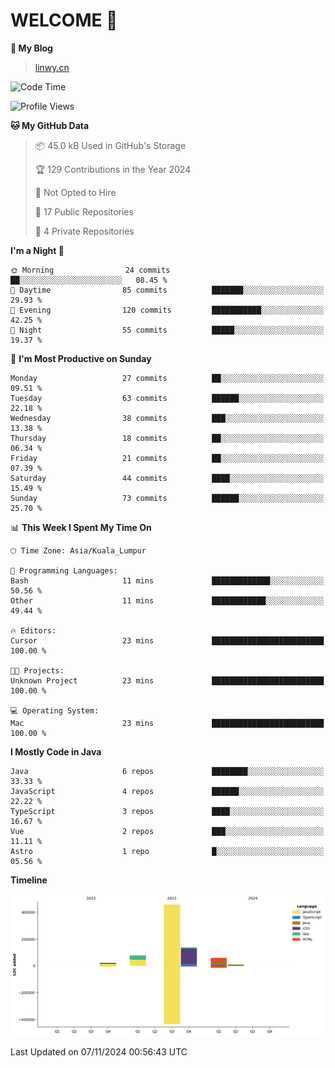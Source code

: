 # WELCOME 👋

**🐶 My Blog**
> [linwy.cn](linwy.cn)

<!--START_SECTION:waka-->
![Code Time](http://img.shields.io/badge/Code%20Time-1%2C037%20hrs%2056%20mins-blue)

![Profile Views](http://img.shields.io/badge/Profile%20Views-0-blue)

**🐱 My GitHub Data** 

> 📦 45.0 kB Used in GitHub's Storage 
 > 
> 🏆 129 Contributions in the Year 2024
 > 
> 🚫 Not Opted to Hire
 > 
> 📜 17 Public Repositories 
 > 
> 🔑 4 Private Repositories 
 > 
**I'm a Night 🦉** 

```text
🌞 Morning                24 commits          ██░░░░░░░░░░░░░░░░░░░░░░░   08.45 % 
🌆 Daytime                85 commits          ███████░░░░░░░░░░░░░░░░░░   29.93 % 
🌃 Evening                120 commits         ███████████░░░░░░░░░░░░░░   42.25 % 
🌙 Night                  55 commits          █████░░░░░░░░░░░░░░░░░░░░   19.37 % 
```
📅 **I'm Most Productive on Sunday** 

```text
Monday                   27 commits          ██░░░░░░░░░░░░░░░░░░░░░░░   09.51 % 
Tuesday                  63 commits          ██████░░░░░░░░░░░░░░░░░░░   22.18 % 
Wednesday                38 commits          ███░░░░░░░░░░░░░░░░░░░░░░   13.38 % 
Thursday                 18 commits          ██░░░░░░░░░░░░░░░░░░░░░░░   06.34 % 
Friday                   21 commits          ██░░░░░░░░░░░░░░░░░░░░░░░   07.39 % 
Saturday                 44 commits          ████░░░░░░░░░░░░░░░░░░░░░   15.49 % 
Sunday                   73 commits          ██████░░░░░░░░░░░░░░░░░░░   25.70 % 
```


📊 **This Week I Spent My Time On** 

```text
🕑︎ Time Zone: Asia/Kuala_Lumpur

💬 Programming Languages: 
Bash                     11 mins             █████████████░░░░░░░░░░░░   50.56 % 
Other                    11 mins             ████████████░░░░░░░░░░░░░   49.44 % 

🔥 Editors: 
Cursor                   23 mins             █████████████████████████   100.00 % 

🐱‍💻 Projects: 
Unknown Project          23 mins             █████████████████████████   100.00 % 

💻 Operating System: 
Mac                      23 mins             █████████████████████████   100.00 % 
```

**I Mostly Code in Java** 

```text
Java                     6 repos             ████████░░░░░░░░░░░░░░░░░   33.33 % 
JavaScript               4 repos             ██████░░░░░░░░░░░░░░░░░░░   22.22 % 
TypeScript               3 repos             ████░░░░░░░░░░░░░░░░░░░░░   16.67 % 
Vue                      2 repos             ███░░░░░░░░░░░░░░░░░░░░░░   11.11 % 
Astro                    1 repo              █░░░░░░░░░░░░░░░░░░░░░░░░   05.56 % 
```



**Timeline**

![Lines of Code chart](https://raw.githubusercontent.com/rieraa/rieraa/main/assets/bar_graph.png)


 Last Updated on 07/11/2024 00:56:43 UTC
<!--END_SECTION:waka-->
